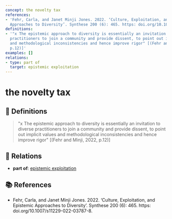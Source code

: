 ```yaml
---
concept: the novelty tax
references:
- 'Fehr, Carla, and Janet Minji Jones. 2022. ‘Culture, Exploitation, and Epistemic
  Approaches to Diversity’. Synthese 200 (6): 465. https: doi.org/10.1007/s11229-022-03787-8.'
definitions:
- '"x The epistemic approach to diversity is essentially an invitation to diverse
  practitioners to join a community and provide dissent, to point out implicit values
  and methodological inconsistencies and hence improve rigor" [(Fehr and Minji, 2022,
  p.12)]'
examples: []
relations:
- type: part of
  target: epistemic exploitation
---
```


# the novelty tax

## 📖 Definitions

> "x The epistemic approach to diversity is essentially an invitation to diverse practitioners to join a community and provide dissent, to point out implicit values and methodological inconsistencies and hence improve rigor" [(Fehr and Minji, 2022, p.12)]

## 🔗 Relations

- **part of**: [epistemic exploitation](./epistemic-exploitation.md)

## 📚 References

- Fehr, Carla, and Janet Minji Jones. 2022. ‘Culture, Exploitation, and Epistemic Approaches to Diversity’. Synthese 200 (6): 465. https: doi.org/10.1007/s11229-022-03787-8.
